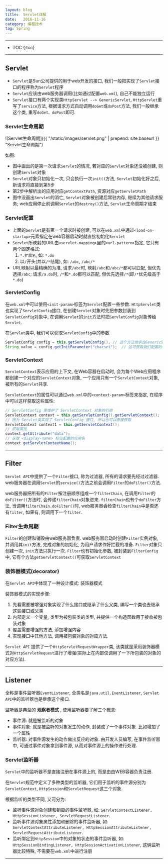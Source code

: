 ```yaml
---
layout: blog
title:  Servlet详解
date:   2016-11-16
category: 编程技术
tag: Spring
---
```




*****

* TOC
{:toc}

*****

## Servlet

* `Servlet`是Sun公司提供的用于web开发的接口, 我们一般把实现了`Servlet`接口的程序称为`Servlet`程序
* `Servlet`应该由web服务器调用(比如通过配置`web.xml`), 自己不能独立运行
* `Servlet`接口有两个实现类`HttpServlet --> GenericServlet`, `HttpServlet`重写了`service`方法, 根据请求方式自动调用`doGet`或`doPost`方法, 我们一般继承这个类, 重写`doGet、doPost`即可.

### Servlet生命周期

![Servlet生命周期]({{ "/static/images/servlet.png"  | prepend: site.baseurl }} "Servlet生命周期")

如图:

* 图中画出的是第一次请求`Servlet`的情况, 若对应的`Servlet`对象还没被创建, 则创建`Servlet`对象
* `Servlet`对象只初始化一次, 只会执行一次`init()`方法, `Servlet`初始化好之后, 新请求将直接到第5步
* 第2步中解析出的应用对应`getContextPath`, 资源对应`getServletPath`
* 图中没画出`Servlet`的消亡, `Servlet`对象被创建后常驻内存, 继续为其他请求服务; web应用停止前调用`Servlet`的`destroy()`方法, `Servlet`生命周期才结束

### Servlet配置

* 上面的`Servlet`是有第一个请求时被创建, 可以在`web.xml`中通过`<load-on-startup>`元素指定在web容器启动时就直接初始化`Servlet`
* `Servlet`所映射的URL由`<servlet-mapping>`里的`<url-pattern>`指定, 它只有两个固定格式:
  1. `*.扩展名`, 如: `*.do`
  2. 以`/`开头(并以`/*`结尾), 如: `/abc`, `/abc/*`
* URL映射以最精确的为准, 请求`/abc`时, 映射`/abc`和`/abc/*`都可以匹配, 但优先选择`/abc`; 请求`/a.do`时,
`/*`和`*.do`都可以匹配, 但优先选择`/*`(即`/*`优先级高于`*.do`)

### ServletConfig
在`web.xml`中可以使用`<init-param>`标签为`Servlet`配置一些参数. `HttpServlet`类也实现了`ServletConfig`接口, 在创建`Servlet`对象时先把参数封装到`ServletConfig`对象中, 在调用`Servlet`的`init`方法时把`ServletConfig`对象传给`Servlet`.

在`Servlet`类中, 我们可以获取`ServletConfig`中的参数

~~~java
ServletConfig config = this.getServletConfig(); // 这个方法继承自GenericServlet
String value = config.getInitParameter("charset");  // 这可获取我们配置的参数
~~~

### ServletContext
`ServletContext`表示应用的上下文, 在Web容器在启动时, 会为每个Web应用程序都创建一个对应的`ServletContext`对象, 一个应用只有一个`ServletContext`对象, 被所有的`Servlet`共享.

`ServletContext`的属性可以通过`web.xml`中的`<context-param>`标签来指定, 在程序中可以这样获取这些属性:

~~~java
// ServletConfig 里维护了 ServletContext 对象的引用
ServletContext context = this.getServletConfig().getServletContext();
// 因为 Servlet类实现了 ServletConfig 接口, 所以也可以直接获取
ServletContext context1 = this.getServletContext();
// 获取属性
context.getAttribute("data");
// 获取 <display-name> 标签配置的应用名
context.getServletContextName();
~~~

*****

## Filter

`Servlet API`中提供了一个`Filter`接口, 称为过滤器, 所有的请求要先经过过滤器. web服务器在调用`Servlet`的`service()`方法之前会调用`Filter`的`doFilter()`方法.

web服务器把所有的`Filter`按注册顺序组成一个`filterChain`, 在调用`Filter`的`doFilter()`方法时, 会传递`filterChain`对象进来. `filterChain`也有个`doFilter`方法, 当调用`filterChain.doFilter()`时, web服务器会检查`filterChain`中是否还有`filter`, 如果有, 则调用下一个`filter`.

### Filter生命周期
`Filter`的创建和销毁由web服务器负责. web服务器启动时创建`Filter`实例对象, 并调用其`init`方法, 完成对象的初始化, 为用户请求作好拦截的准备. `Filter`对象只创建一次, `init`方法只执行一次. `Filter`也有初始化参数, 被封装到`FilterConfig`中, 它有个方法`getServletContext()`可获取`ServletContext`

### 装饰器模式(decorator)
在`Servlet API`中体现了一种设计模式: 装饰器模式

装饰器模式的实现步骤:

1. 先看需要被增强对象实现了什么接口或继承了什么父类, 编写一个类也去继承这些接口或父类
2. 内部定义一个变量, 类型为被包装类的类型, 并提供一个构造函数用于接收被包装对象
3. 覆盖需要增强的方法, 添加增强内容
4. 实现接口中其他方法, 调用被包装对象的对应方法.

`Servlet API` 提供了一个`HttpServletRequestWrapper`类, 该类就是采用装饰器模式对`HttpServletRequest`进行了增强(实际上在内部仅调用了一下所包装的对象的对应方法).

*****

## Listener
全称是事件监听器`EventListener`, 全类名是`java.util.EventListener`, `Servlet API`中的监听器也是继承这个接口.

监听器是典型的 **观察者模式** , 使用监听器要了解三个概念:

* 事件源: 就是被监听的对象
* 事件对象: 就是被监听的对象发生的动作, 封装成了一个事件对象. 比如增加了一个属性
* 监听器: 对事件源发生的动作做出反应的对象. 由开发人员编写, 在事件监听器中, 可通过事件对象拿到事件源, 从而对事件源上的操作进行处理.

### Servlet监听器
`Servlet`中的监听器不是直接注册在事件源上的, 而是由由WEB容器负责注册.

在`Servlet`规范中定义了多种类型的监听器, 它们用于监听的事件源分别为`ServletContext`, `HttpSession`和`ServletRequest`这三个对象.

根据监听的类型不同, 又可分为:

* 监听事件源对象创建和销毁的事件监听器, 如: `ServletContextListener, HttpSessionListener, ServletRequestListener`.
* 监听事件源对象属性添加和删除的事件监听器, 如: `ServletContextAttributeListener, HttpSessionAttributeListener, ServletRequestAttributeListener`.
* 监听绑定到`HttpSession`中的对象的状态的事件监听器, 如: `HttpSessionBindingListener, HttpSessionActivationListener`, 这俩监听器比较特殊, 不需要在`web.xml`中进行注册

*****
